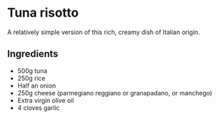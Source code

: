 # Tuna risotto

A relatively simple version of this rich, creamy dish of Italian origin.

## Ingredients

* 500g tuna
* 250g rice
* Half an onion
* 250g cheese (parmegiano reggiano or granapadano, or manchego)
* Extra virgin olive oil
* 4 cloves garlic
